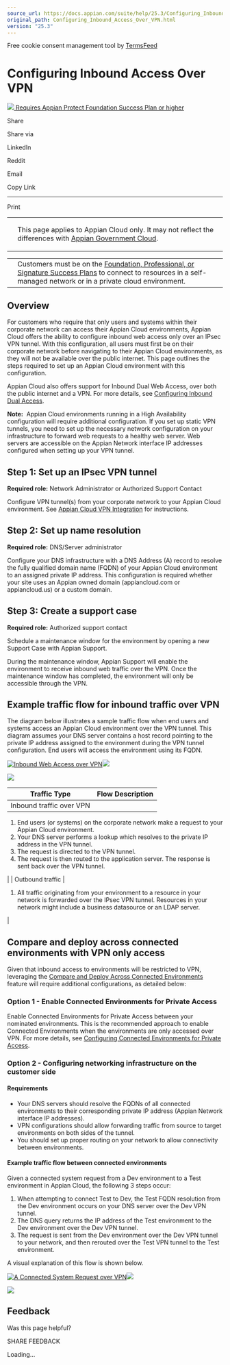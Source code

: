 ```yaml
---
source_url: https://docs.appian.com/suite/help/25.3/Configuring_Inbound_Access_Over_VPN.html
original_path: Configuring_Inbound_Access_Over_VPN.html
version: "25.3"
---
```


Free cookie consent management tool by [TermsFeed](https://www.termsfeed.com/)

# Configuring Inbound Access Over VPN

 [![](images/appian-protect.png) Requires Appian Protect Foundation Success Plan or higher](
                /suite/help/25.3/Appian_Protect.html
              )

Share

Share via

LinkedIn

Reddit

Email

Copy Link

* * *

Print

<table><tbody><tr><td><i class="bi bi-clouds" aria-hidden="true"></i></td><td><p>This page applies to Appian Cloud only. It may not reflect the differences with <a href="/suite/help/25.3/appian-government-cloud-overview.html">Appian Government Cloud</a>.</p></td></tr></tbody></table>

<table><tbody><tr><td><i class="fa fa-info-circle" aria-hidden="true"></i></td><td>Customers must be on the <a href="https://appian.com/support/resources/success-plans">Foundation, Professional, or Signature Success Plans</a> to connect to resources in a self-managed network or in a private cloud environment.</td></tr></tbody></table>

## Overview

For customers who require that only users and systems within their corporate network can access their Appian Cloud environments, Appian Cloud offers the ability to configure inbound web access only over an IPsec VPN tunnel. With this configuration, all users must first be on their corporate network before navigating to their Appian Cloud environments, as they will not be available over the public internet. This page outlines the steps required to set up an Appian Cloud environment with this configuration.

Appian Cloud also offers support for Inbound Dual Web Access, over both the public internet and a VPN. For more details, see [Configuring Inbound Dual Access](Configuring_Dual_Inbound_Access.html).

**Note:**  Appian Cloud environments running in a High Availability configuration will require additional configuration. If you set up static VPN tunnels, you need to set up the necessary network configuration on your infrastructure to forward web requests to a healthy web server. Web servers are accessible on the Appian Network interface IP addresses configured when setting up your VPN tunnel.

## Step 1: Set up an IPsec VPN tunnel

**Required role:** Network Administrator or Authorized Support Contact

Configure VPN tunnel(s) from your corporate network to your Appian Cloud environment. See [Appian Cloud VPN Integration](Cloud_VPN_Integration.html) for instructions.

## Step 2: Set up name resolution

**Required role:** DNS/Server administrator

Configure your DNS infrastructure with a DNS Address (A) record to resolve the fully qualified domain name (FQDN) of your Appian Cloud environment to an assigned private IP address. This configuration is required whether your site uses an Appian owned domain (appiancloud.com or appiancloud.us) or a custom domain.

## Step 3: Create a support case

**Required role:** Authorized support contact

Schedule a maintenance window for the environment by opening a new Support Case with Appian Support.

During the maintenance window, Appian Support will enable the environment to receive inbound web traffic over the VPN. Once the maintenance window has completed, the environment will only be accessible through the VPN.

## Example traffic flow for inbound traffic over VPN

The diagram below illustrates a sample traffic flow when end users and systems access an Appian Cloud environment over the VPN tunnel. This diagram assumes your DNS server contains a host record pointing to the private IP address assigned to the environment during the VPN tunnel configuration. End users will access the environment using its FQDN.

[![Inbound Web Access over VPN](images/vpn_https_access_to_appian_cloud.png)![](/suite/help/25.3/images/rn/zoom_magnify_center.png)](#img217)

[![](images/vpn_https_access_to_appian_cloud.png)](#_)

| Traffic Type | Flow Description |
| --- | --- |
| Inbound traffic over VPN |
1.  End users (or systems) on the corporate network make a request to your Appian Cloud environment.
2.  Your DNS server performs a lookup which resolves to the private IP address in the VPN tunnel.
3.  The request is directed to the VPN tunnel.
4.  The request is then routed to the application server. The response is sent back over the VPN tunnel.

 |
| Outbound traffic |

1.  All traffic originating from your environment to a resource in your network is forwarded over the IPsec VPN tunnel. Resources in your network might include a business datasource or an LDAP server.

 |

## Compare and deploy across connected environments with VPN only access

Given that inbound access to environments will be restricted to VPN, leveraging the [Compare and Deploy Across Connected Environments](Deploy_to_Target_Environments.html) feature will require additional configurations, as detailed below:

### Option 1 - Enable Connected Environments for Private Access

Enable Connected Environments for Private Access between your nominated environments. This is the recommended approach to enable Connected Environments when the environments are only accessed over VPN. For more details, see [Configuring Connected Environments for Private Access](Configuring_Connected_Environments_For_Private_Access_Sites.html).

### Option 2 - Configuring networking infrastructure on the customer side

#### Requirements

-   Your DNS servers should resolve the FQDNs of all connected environments to their corresponding private IP address (Appian Network interface IP addresses).
-   VPN configurations should allow forwarding traffic from source to target environments on both sides of the tunnel.
-   You should set up proper routing on your network to allow connectivity between environments.

#### Example traffic flow between connected environments

Given a connected system request from a Dev environment to a Test environment in Appian Cloud, the following 3 steps occur:

1.  When attempting to connect Test to Dev, the Test FQDN resolution from the Dev environment occurs on your DNS server over the Dev VPN tunnel.
2.  The DNS query returns the IP address of the Test environment to the Dev environment over the Dev VPN tunnel.
3.  The request is sent from the Dev environment over the Dev VPN tunnel to your network, and then rerouted over the Test VPN tunnel to the Test environment.

A visual explanation of this flow is shown below.

[![A Connected System Request over VPN](images/connected_systems_over_vpn.png)![](/suite/help/25.3/images/rn/zoom_magnify_center.png)](#img218)

[![](images/connected_systems_over_vpn.png)](#_)

## Feedback

Was this page helpful?

SHARE FEEDBACK

Loading...